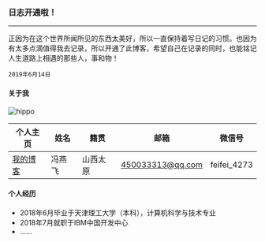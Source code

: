 ### 日志开通啦！
---
正因为在这个世界所闻所见的东西太美好，所以一直保持着写日记的习惯。也因为有太多点滴值得我去记录，所以开通了此博客，希望自己在记录的同时，也能铭记人生道路上相遇的那些人，事和物！
```
2019年6月14日
```
#### 关于我

![hippo](http://ww4.sinaimg.cn/large/006tNc79ly1g48rg8dthfj30u01454qp.jpg)

| 个人主页 | 姓名 | 籍贯 | 邮箱 | 微信号 |  
| ------------- | ------------ |------------ |------------ |------------ |
| <a  href="https://hippo00.github.io/vueblog/" target="_blank">我的博客</a>  | 冯燕飞 | 山西太原 |450033313@qq.com| feifei_4273 | 

#### 个人经历

+ 2018年6月毕业于天津理工大学（本科），计算机科学与技术专业
+ 2018年7月就职于IBM中国开发中心
+ ......

